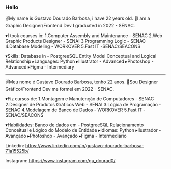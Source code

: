 ### Hello
✌️My name is Gustavo Dourado Barbosa, i have 22 years old.
📄I am a Graphic Designer/Frontend Dev I graduated in 2022 - SENAC.

▾I took courses in:
  1.Computer Assembly and Maintenance - SENAC
  2.Web Graphic Products Designer - SENAI
  3.Programming Logic - SENAC
  4.Database Modeling - WORKOVER
  5.Fast IT -SENAC/SEACONS

▾Skills:
  Database in - PostgreeSQL
  Entity Model Conceptual and Logical Relationship
▸Languages: Python
▸Illustrator - Advanced
▸Photoshop - Advanced
▸Figma - Intermediary

________________________________________________________________________________________________________________

✌️Meu nome é Gustavo Dourado Barbosa, tenho 22 anos.
📄Sou Designer Gráfico/Frontend Dev me formei em 2022 - SENAC.

▾Fiz cursos de:
  1.Montagem e Manutenção de Computadores - SENAC
  2.Designer de Produtos Gráficos Web - SENAI
  3.Lógica de Programação - SENAC
  4.Modelagem de Banco de Dados - WORKOVER
  5.Fast IT -SENAC/SEACONS

▾Habilidades:
  Banco de dados em - PostgreeSQL
  Relacionamento Conceitual e Lógico do Modelo de Entidade
▸Idiomas: Python
▸Ilustrador - Avançado
▸Photoshop - Avançado
▸Figma - Intermediário


Linkedin:
https://www.linkedin.com/in/gustavo-dourado-barbosa-71a15525b/

Instagram:
https://www.instagram.com/gu_dourad0/
